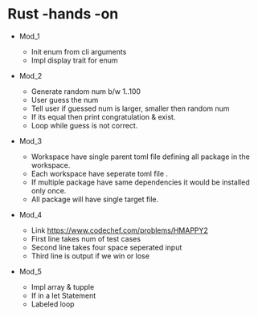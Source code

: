 # Rust -hands -on
- Mod_1
  - Init enum from cli arguments
  - Impl display trait for enum

- Mod_2
  - Generate random num b/w 1..100
  - User guess the num
  - Tell user if guessed num is larger, smaller then   random num
  - If its equal then print congratulation & exist.
  - Loop while guess is not correct.

- Mod_3
  - Workspace have single parent toml file defining all package in the workspace.
  - Each workspace have seperate toml file .
  - If multiple package have same dependencies it would be installed only once.
  - All package will have single target file.

- Mod_4
  - Link https://www.codechef.com/problems/HMAPPY2
  - First line takes num of test cases
  - Second line takes four space seperated input
  - Third line is output if we win or lose

- Mod_5
  - Impl array & tupple
  - If in a let Statement
  - Labeled loop
